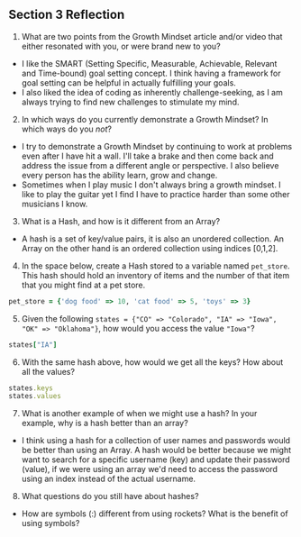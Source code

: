 ## Section 3 Reflection

1. What are two points from the Growth Mindset article and/or video that either resonated with you, or were brand new to you?
- I like the SMART (Setting Specific, Measurable, Achievable, Relevant and Time-bound) goal setting concept. I think having a framework for goal setting can be helpful in actually fulfilling your goals.
- I also liked the idea of coding as inherently challenge-seeking, as I am always trying to find new challenges to stimulate my mind.

2. In which ways do you currently demonstrate a Growth Mindset? In which ways do you _not_?
- I try to demonstrate a Growth Mindset by continuing to work at problems even after I have hit a wall. I'll take a brake and then come back and address the issue from a different angle or perspective. I also believe every person has the ability learn, grow and change.
- Sometimes when I play music I don't always bring a growth mindset. I like to play the guitar yet I find I have to practice harder than some other musicians I know.

3. What is a Hash, and how is it different from an Array?
- A hash is a set of key/value pairs, it is also an unordered collection. An Array on the other hand is an ordered collection using indices [0,1,2].
4. In the space below, create a Hash stored to a variable named `pet_store`.  This hash should hold an inventory of items and the number of that item that you might find at a pet store.
```ruby
pet_store = {'dog food' => 10, 'cat food' => 5, 'toys' => 3}
```
5. Given the following `states = {"CO" => "Colorado", "IA" => "Iowa", "OK" => "Oklahoma"}`, how would you access the value `"Iowa"`?
```ruby
states["IA"]
```
6. With the same hash above, how would we get all the keys?  How about all the values?
```ruby
states.keys
states.values
```

7. What is another example of when we might use a hash?  In your example, why is a hash better than an array?
- I think using a hash for a collection of user names and passwords
would be better than using an Array. A hash would be better because
we might want to search for a specific username (key) and update their password (value), if we were using an array we'd need to access the password using an index instead of the actual username.

8. What questions do you still have about hashes?
- How are symbols (:) different from using rockets? What is the benefit of using symbols?
